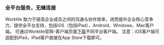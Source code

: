 ### 全平台服务，无缝连接
Worktile 致力于提高企业成员之间的沟通与协作效率，进而提升企业核心竞争力，提供全平台支持，包括iOS（包括iPad）、Android、Windows、Mac客户端。
可通过Worktile官网-客户端页面[下载](https://worktile.com/client)不同平台客户端。
注意：iOS客户端可适配到iPad，iPad客户直接在App Store下载即可。